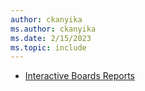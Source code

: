 ```yaml
---
author: ckanyika
ms.author: ckanyika
ms.date: 2/15/2023
ms.topic: include
---
```


- [Interactive Boards Reports](#interactive-boards-reports)
